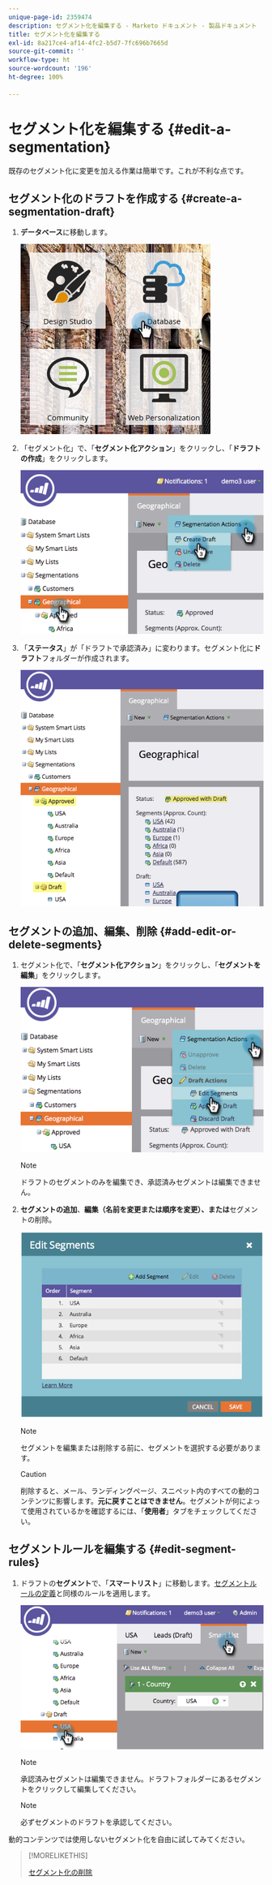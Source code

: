 ```yaml
---
unique-page-id: 2359474
description: セグメント化を編集する - Marketo ドキュメント - 製品ドキュメント
title: セグメント化を編集する
exl-id: 8a217ce4-af14-4fc2-b5d7-7fc696b7665d
source-git-commit: ''
workflow-type: ht
source-wordcount: '196'
ht-degree: 100%

---
```


# セグメント化を編集する {#edit-a-segmentation}

既存のセグメント化に変更を加える作業は簡単です。これが不利な点です。

## セグメント化のドラフトを作成する {#create-a-segmentation-draft}

1. **データベース**&#x200B;に移動します。

   ![](assets/db.png)

1. 「セグメント化」で、「**セグメント化アクション**」をクリックし、「**ドラフトの作成**」をクリックします。

   ![](assets/two.png)

1. 「**ステータス**」が「ドラフトで承認済み」に変わります。セグメント化に&#x200B;**ドラフト**&#x200B;フォルダーが作成されます。

   ![](assets/three.png)

## セグメントの追加、編集、削除 {#add-edit-or-delete-segments}

1. セグメント化で、「**セグメント化アクション**」をクリックし、「**セグメントを編集**」をクリックします。

   ![](assets/four.png)

   >[!NOTE]
   >
   >ドラフトのセグメントのみを編集でき、承認済みセグメントは編集できません。

1. **セグメントの追加**、****&#x200B;編集（名前を変更または順序を変更）、または&#x200B;****&#x200B;セグメントの削除。

   ![](assets/image2014-9-16-9-3a6-3a9.png)

   >[!NOTE]
   >
   >セグメントを編集または削除する前に、セグメントを選択する必要があります。

   >[!CAUTION]
   >
   >削除すると、メール、ランディングページ、スニペット内のすべての動的コンテンツに影響します。**元に戻すことはできません**。セグメントが何によって使用されているかを確認するには、「**使用者**」タブをチェックしてください。

## セグメントルールを編集する {#edit-segment-rules}

1. ドラフトの&#x200B;**セグメント**&#x200B;で、「**スマートリスト**」に移動します。[セグメントルールの定義](/help/marketo/product-docs/personalization/segmentation-and-snippets/segmentation/define-segment-rules.md)と同様のルールを適用します。

   ![](assets/image2014-9-16-9-3a6-3a20.png)

   >[!NOTE]
   >
   >承認済みセグメントは編集できません。ドラフトフォルダーにあるセグメントをクリックして編集してください。

   >[!NOTE]
   >
   >必ずセグメントのドラフトを承認してください。

動的コンテンツでは使用しないセグメント化を自由に試してみてください。

>[!MORELIKETHIS]
>
>[セグメント化の削除](/help/marketo/product-docs/personalization/segmentation-and-snippets/segmentation/delete-a-segmentation.md)
